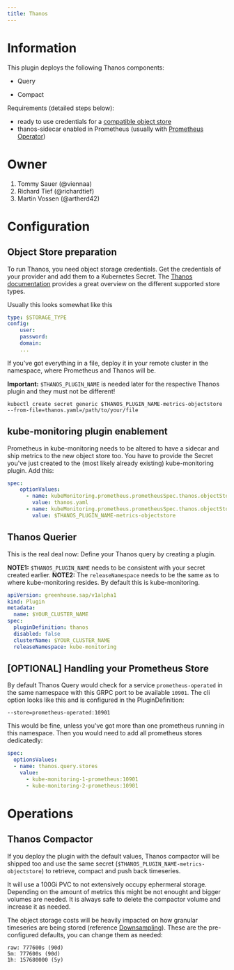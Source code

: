 ```yaml
---
title: Thanos
---
```


# Information

This plugin deploys the following Thanos components:

* Query
<!--* Query Frontend-->
* Compact
<!--* (Ruler)-->
<!--* Storegateway-->

Requirements (detailed steps below):
* ready to use credentials for a [compatible object store](https://thanos.io/tip/thanos/storage.md/)
* thanos-sidecar enabled in Prometheus (usually with [Prometheus Operator](https://prometheus-operator.dev/docs/api-reference/api/#monitoring.coreos.com/v1.ThanosSpec))

# Owner

1. Tommy Sauer (@viennaa) 
2. Richard Tief (@richardtief) 
3. Martin Vossen (@artherd42) 

# Configuration

## Object Store preparation

To run Thanos, you need object storage credentials. Get the credentials of your provider and add them to a Kubernetes Secret. The [Thanos documentation](https://thanos.io/tip/thanos/storage.md/) provides a great overview on the different supported store types.

Usually this looks somewhat like this

```yaml
type: $STORAGE_TYPE
config:
    user:
    password:
    domain:
    ...
```

If you've got everything in a file, deploy it in your remote cluster in the namespace, where Prometheus and Thanos will be.

**Important:** `$THANOS_PLUGIN_NAME` is needed later for the respective Thanos plugin and they must not be different!

```
kubectl create secret generic $THANOS_PLUGIN_NAME-metrics-objectstore --from-file=thanos.yaml=/path/to/your/file
```


## kube-monitoring plugin enablement 

Prometheus in kube-monitoring needs to be altered to have a sidecar and ship metrics to the new object store too. You have to provide the Secret you've just created to the (most likely already existing) kube-monitoring plugin. Add this:

```yaml
spec:
    optionValues:
      - name: kubeMonitoring.prometheus.prometheusSpec.thanos.objectStorageConfig.existingSecret.key
        value: thanos.yaml
      - name: kubeMonitoring.prometheus.prometheusSpec.thanos.objectStorageConfig.existingSecret.name
        value: $THANOS_PLUGIN_NAME-metrics-objectstore
```

## Thanos Querier

This is the real deal now: Define your Thanos query by creating a plugin.

**NOTE1:** `$THANOS_PLUGIN_NAME` needs to be consistent with your secret created earlier.
**NOTE2:** The `releaseNamespace` needs to be the same as to where kube-monitoring resides. By default this is kube-monitoring. 


```yaml
apiVersion: greenhouse.sap/v1alpha1
kind: Plugin
metadata:
  name: $YOUR_CLUSTER_NAME
spec:
  pluginDefinition: thanos
  disabled: false
  clusterName: $YOUR_CLUSTER_NAME 
  releaseNamespace: kube-monitoring
```

## [OPTIONAL] Handling your Prometheus Store
By default Thanos Query would check for a service `prometheus-operated` in the same namespace with this GRPC port to be available `10901`. The cli option looks like this and is configured in the PluginDefinition:

`--store=prometheus-operated:10901`

This would be fine, unless you've got more than one prometheus running in this namespace. Then you would need to add all prometheus stores dedicatedly:

```yaml
spec:
  optionsValues:
  - name: thanos.query.stores
    value:
      - kube-monitoring-1-prometheus:10901 
      - kube-monitoring-2-prometheus:10901 
```


# Operations

## Thanos Compactor

If you deploy the plugin with the default values, Thanos compactor will be shipped too and use the same secret (`$THANOS_PLUGIN_NAME-metrics-objectstore`) to retrieve, compact and push back timeseries.

It will use a 100Gi PVC to not extensively occupy ephermeral storage. Depending on the amount of metrics this might be not enought and bigger volumes are needed. It is always safe to delete the compactor volume and increase it as needed. 

The object storage costs will be heavily impacted on how granular timeseries are being stored (reference [Downsampling](https://thanos.io/tip/components/compact.md/#downsampling)). These are the pre-configured defaults, you can change them as needed:

```
raw: 777600s (90d)
5m: 777600s (90d)
1h: 157680000 (5y)
```
